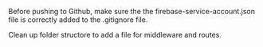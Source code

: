 Before pushing to Github, make sure the the firebase-service-account.json file is correctly added to the .gitignore file.

Clean up folder structore to add a file for middleware and routes.
